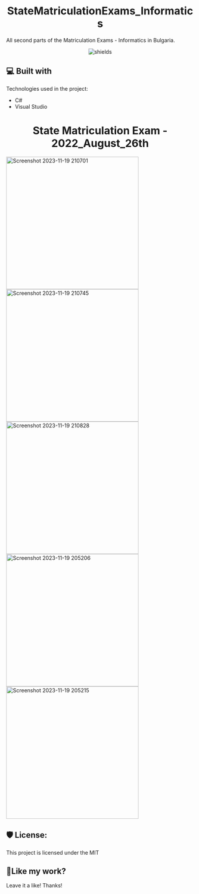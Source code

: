 

<h1 align="center" id="title">StateMatriculationExams_Informatics</h1>

<p id="description">All second parts of the Matriculation Exams - Informatics in Bulgaria.</p>

<p align="center"><img src="https://img.shields.io/badge/any_text-you_like-blue" alt="shields"></p>

  
  
<h2>💻 Built with</h2>

Technologies used in the project:

*   C#
*   Visual Studio


<h1 align="center" id="title">State Matriculation Exam - 2022_August_26th</h1>




<img width="355" alt="Screenshot 2023-11-19 210701" src="https://github.com/StiliyanIliev27/StateMatriculationExams_Informatics/assets/142061336/50ed0838-1760-4657-ad60-b035edd7509c">
<img width="355" alt="Screenshot 2023-11-19 210745" src="https://github.com/StiliyanIliev27/StateMatriculationExams_Informatics/assets/142061336/30bb6fa3-cbdc-43f8-9533-f3aea2fd5665">
<img width="355" alt="Screenshot 2023-11-19 210828" src="https://github.com/StiliyanIliev27/StateMatriculationExams_Informatics/assets/142061336/2d14f043-0d94-46d4-86d6-f42cf38fb175">
<img width="355" alt="Screenshot 2023-11-19 205206" src="https://github.com/StiliyanIliev27/StateMatriculationExams_Informatics/assets/142061336/ca0bdcf1-6465-433d-b64b-7cfe8fb24e31">
<img width="355" alt="Screenshot 2023-11-19 205215" src="https://github.com/StiliyanIliev27/StateMatriculationExams_Informatics/assets/142061336/78e53bb3-2b4d-4f7a-94d2-415b05b40c8a">



<h2>🛡️ License:</h2>

This project is licensed under the MIT

<h2>💖Like my work?</h2>

Leave it a like! Thanks!
